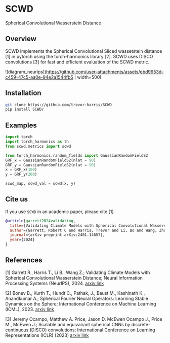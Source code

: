 # SCWD
Spherical Convolutional Wasserstein Distance

## Overview

SCWD implements the Spherical Convolutional Sliced wassetstein distance [1] in pytorch using the torch-harmonics library [2]. SCWD uses DISCO convolutions [3] for fast and efficient evaluation of the SCWD metric.

![diagram_neurips](https://github.com/user-attachments/assets/ebd9953d-c459-47c5-aa0e-94e2a1544fb5 | width=500)

## Installation
```bash
git clone https://github.com/trevor-harris/SCWD
pip install SCWD/
```

## Examples

```python
import torch
import torch_harmonics as th
from scwd.metrics import scwd

from torch_harmonics.random_fields import GaussianRandomFieldS2
GRF_x = GaussianRandomFieldS2(nlat = 90)
GRF_y = GaussianRandomFieldS2(nlat = 90)
x = GRF_x(100)
y = GRF_y(200)

scwd_map, scwd_val = scwd(x, y)
```

## Cite us

If you use `SCWD` in an academic paper, please cite [1]

```bibtex
@article{garrett2024validating,
  title={Validating Climate Models with Spherical Convolutional Wasserstein Distance},
  author={Garrett, Robert C and Harris, Trevor and Li, Bo and Wang, Zhuo},
  journal={arXiv preprint arXiv:2401.14657},
  year={2024}
}
```
## References
<a id='1'>[1]</a>
Garrett R., Harris T., Li B., Wang Z.; 
Validating Climate Models with Spherical Convolutional Wasserstein Distance;
Neural Information Processing Systems (NeurIPS), 2024. [arxiv link](https://arxiv.org/abs/2401.14657)

<a id="1">[2]</a>
Bonev B., Kurth T., Hundt C., Pathak, J., Baust M., Kashinath K., Anandkumar A.;
Spherical Fourier Neural Operators: Learning Stable Dynamics on the Sphere;
International Conference on Machine Learning (ICML), 2023. [arxiv link](https://arxiv.org/abs/2306.03838)

<a id="1">[3]</a>
Jeremy Ocampo, Matthew A. Price, Jason D. McEwen
Ocampo J., Price M., McEwen J.;
Scalable and equivariant spherical CNNs by discrete-continuous (DISCO) convolutions;
International Conference on Learning Representations (ICLR) (2023) [arxiv link](https://arxiv.org/abs/2209.13603)


